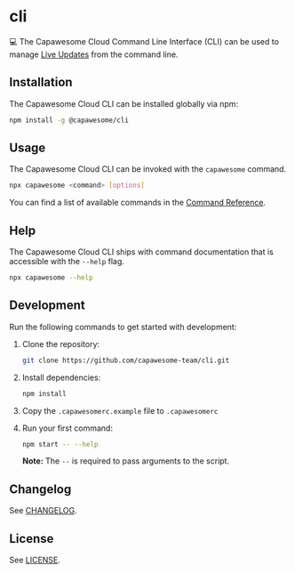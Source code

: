# cli

💻 The Capawesome Cloud Command Line Interface (CLI) can be used to manage [Live Updates](https://capawesome.io/cloud/) from the command line.

## Installation

The Capawesome Cloud CLI can be installed globally via npm:

```bash
npm install -g @capawesome/cli
```

## Usage

The Capawesome Cloud CLI can be invoked with the `capawesome` command.

```bash
npx capawesome <command> [options]
```

You can find a list of available commands in the [Command Reference](https://capawesome.io/cloud/cli/).

## Help

The Capawesome Cloud CLI ships with command documentation that is accessible with the `--help` flag.

```bash
npx capawesome --help
```

## Development

Run the following commands to get started with development:

1. Clone the repository:

    ```bash
    git clone https://github.com/capawesome-team/cli.git
    ```

2. Install dependencies:

    ```bash
    npm install
    ```

3. Copy the `.capawesomerc.example` file to `.capawesomerc`
4. Run your first command:

    ```bash
    npm start -- --help
    ```

    **Note:** The `--` is required to pass arguments to the script.

## Changelog

See [CHANGELOG](./CHANGELOG.md).

## License

See [LICENSE](./LICENSE.md).
